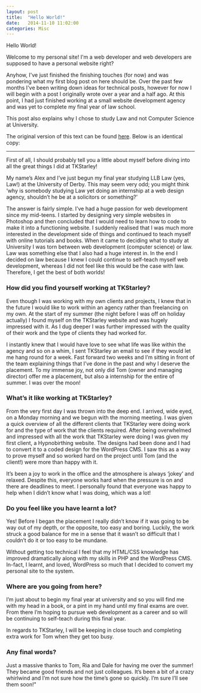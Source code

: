 ```yaml
---
layout: post
title:  "Hello World!"
date:   2014-11-10 11:02:00
categories: Misc
---
```

<p class="lead">Hello World!</p>

<p class="lead">Welcome to my personal site! I'm a web developer and web developers are supposed to have a personal website right?</p>

Anyhow, I've just finished the finishing touches (for now) and was pondering what my first blog post on here should be. Over the past few months I've been writing
down ideas for technical posts, however for now I will begin with a post I originally wrote over a year and a half ago. At this point, I had just finished working at a small website development agency and was yet to complete my final year of law school.

This post also explains why I chose to study Law and not Computer Science at University.

The original version of this text can be found [here](http://www.tkswebsitedesign.co.uk/work-placements-at-tkstarley-the-inside-scoop/#more-3587). Below is an identical copy:

-------

First of all, I should probably tell you a little about myself before diving into all the great things I did at TKStarley!

My name’s Alex and I’ve just begun my final year studying LLB Law (yes, Law!) at the University of Derby. This may seem very odd; you might think ‘why is somebody studying Law yet doing an internship at a web design agency, shouldn’t he be at a solicitors or something?’

The answer is fairly simple. I’ve had a huge passion for web development since my mid-teens. I started by designing very simple websites in Photoshop and then concluded that I would need to learn how to code to make it into a functioning website. I suddenly realised that I was much more interested in the development side of things and continued to teach myself with online tutorials and books. When it came to deciding what to study at University I was torn between web development (computer science) or law. Law was something else that I also had a huge interest in. In the end I decided on law because I knew I could continue to self-teach myself web development, whereas I did not feel like this would be the case with law. Therefore, I get the best of both worlds!

### How did you find yourself working at TKStarley?

Even though I was working with my own clients and projects, I knew that in the future I would like to work within an agency rather than freelancing on my own. At the start of my summer (the night before I was off on holiday actually) I found myself on the TKStarley website and was hugely impressed with it. As I dug deeper I was further impressed with the quality of their work and the type of clients they had worked for.

I instantly knew that I would have love to see what life was like within the agency and so on a whim, I sent TKStarley an email to see if they would let me hang round for a week. Fast forward two weeks and I’m sitting in front of the team explaining things that I’ve done in the past and why I deserve the placement. To my immense joy, not only did Tom (owner and managing director) offer me a placement, but also a internship for the entire of summer. I was over the moon!

### What’s it like working at TKStarley?

From the very first day I was thrown into the deep end. I arrived, wide eyed, on a Monday morning and we begun with the morning meeting. I was given a quick overview of all the different clients that TKStarley were doing work for and the type of work that the clients required. After being overwhelmed and impressed with all the work that TKStarley were doing I was given my first client, a Hypnobirthing website. The designs had been done and I had to convert it to a coded design for the WordPress CMS. I saw this as a way to prove myself and so worked hard on the project until Tom (and the client!) were more than happy with it.

It’s been a joy to work in the office and the atmosphere is always ‘jokey’ and relaxed. Despite this, everyone works hard when the pressure is on and there are deadlines to meet. I personally found that everyone was happy to help when I didn’t know what I was doing, which was a lot!

### Do you feel like you have learnt a lot?

Yes! Before I began the placement I really didn’t know if it was going to be way out of my depth, or the opposite, too easy and boring. Luckily, the work struck a good balance for me in a sense that it wasn’t so difficult that I couldn’t do it or too easy to be mundane.

Without getting too technical I feel that my HTML/CSS knowledge has improved dramatically along with my skills in PHP and the WordPress CMS. In-fact, I learnt, and loved, WordPress so much that I decided to convert my personal site to the system.

### Where are you going from here?

I’m just about to begin my final year at university and so you will find me with my head in a book, or a pint in my hand until my final exams are over. From there I’m hoping to pursue web development as a career and so will be continuing to self-teach during this final year.

In regards to TKStarley, I will be keeping in close touch and completing extra work for Tom when they get too busy.

### Any final words?

Just a massive thanks to Tom, Ria and Dale for having me over the summer! They became good friends and not just colleagues. It’s been a bit of a crazy whirlwind and I’m not sure how the time’s gone so quickly. I’m sure I’ll see them soon!"